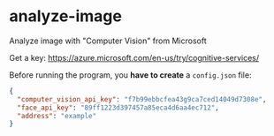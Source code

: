 # analyze-image
Analyze image with "Computer Vision" from Microsoft

Get a key: https://azure.microsoft.com/en-us/try/cognitive-services/

Before running the program, you **have to create** a `config.json` file:
```json
{
  "computer_vision_api_key": "f7b99ebbcfea43g9ca7ced14049d7308e",
  "face_api_key": "89ff1223d397457a85eca4d6aa4ec712",
  "address": "example"
}
```
